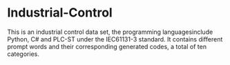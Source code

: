# Industrial-Control
This is an industrial control data set, the programming languages ​​include Python, C# and PLC-ST under the IEC61131-3 standard. It contains different prompt words and their corresponding generated codes, a total of ten categories.
